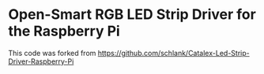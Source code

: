 # Open-Smart RGB LED Strip Driver for the Raspberry Pi
This code was forked from https://github.com/schlank/Catalex-Led-Strip-Driver-Raspberry-Pi
